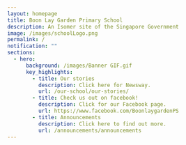 ```yaml
---
layout: homepage
title: Boon Lay Garden Primary School
description: An Isomer site of the Singapore Government
image: /images/schoolLogo.png
permalink: /
notification: ""
sections:
  - hero:
      background: /images/Banner GIF.gif
      key_highlights:
        - title: Our stories
          description: Click here for Newsway.
          url: /our-school/our-stories/
        - title: Check us out on facebook!
          description: Click for our Facebook page.
          url: https://www.facebook.com/BoonlaygardenPS
        - title: Announcements
          description: Click here to find out more.
          url: /announcements/announcements
---
```

